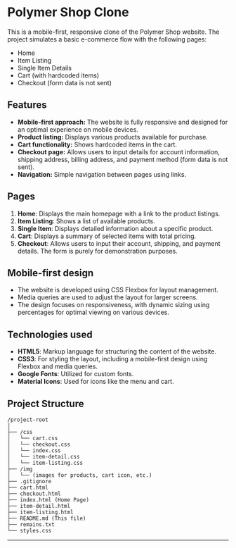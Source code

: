 # Polymer Shop Clone

This is a mobile-first, responsive clone of the Polymer Shop website. The project simulates a basic e-commerce flow with the following pages:
- Home
- Item Listing
- Single Item Details
- Cart (with hardcoded items)
- Checkout (form data is not sent)

## Features
- **Mobile-first approach:** The website is fully responsive and designed for an optimal experience on mobile devices.
- **Product listing:** Displays various products available for purchase.
- **Cart functionality:** Shows hardcoded items in the cart.
- **Checkout page:** Allows users to input details for account information, shipping address, billing address, and payment method (form data is not sent).
- **Navigation:** Simple navigation between pages using links.

## Pages

1. **Home**: Displays the main homepage with a link to the product listings.
2. **Item Listing**: Shows a list of available products.
3. **Single Item**: Displays detailed information about a specific product.
4. **Cart**: Displays a summary of selected items with total pricing.
5. **Checkout**: Allows users to input their account, shipping, and payment details. The form is purely for demonstration purposes.

## Mobile-first design
- The website is developed using CSS Flexbox for layout management.
- Media queries are used to adjust the layout for larger screens.
- The design focuses on responsiveness, with dynamic sizing using percentages for optimal viewing on various devices.

## Technologies used

- **HTML5**: Markup language for structuring the content of the website.
- **CSS3**: For styling the layout, including a mobile-first design using Flexbox and media queries.
- **Google Fonts**: Utilized for custom fonts.
- **Material Icons**: Used for icons like the menu and cart.

## Project Structure

```
/project-root
│
├── /css
│   └── cart.css
│   └── checkout.css
│   └── index.css
│   └── item-detail.css
│   └── item-listing.css
├── /img
│   └── (images for products, cart icon, etc.)
├── .gitignore
├── cart.html
├── checkout.html
├── index.html (Home Page)
├── item-detail.html
├── item-listing.html
├── README.md (This file)
├── remains.txt
└── styles.css
```

---